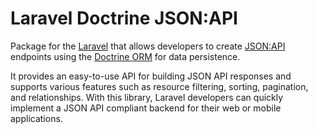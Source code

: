 # Laravel Doctrine JSON:API
Package for the [Laravel](https://laravel.com/) that allows developers to create [JSON:API](https://jsonapi.org/)
endpoints using the [Doctrine ORM](https://www.doctrine-project.org/) for data persistence.

It provides an easy-to-use API for building JSON API responses and supports various features such as resource filtering,
sorting, pagination, and relationships. With this library, Laravel developers can quickly implement a JSON API compliant
backend for their web or mobile applications.
